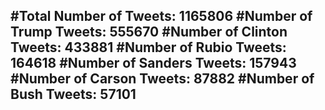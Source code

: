 #Total Number of Tweets: 1165806 
#Number of Trump Tweets: 555670
#Number of Clinton Tweets: 433881
#Number of Rubio Tweets: 164618
#Number of Sanders Tweets: 157943
#Number of Carson Tweets: 87882
#Number of Bush Tweets: 57101
---
